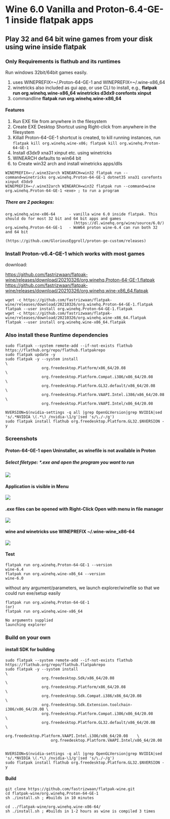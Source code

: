 # Wine 6.0 Vanilla and Proton-6.4-GE-1 inside flatpak apps
## Play 32 and 64 bit wine games from your disk using wine inside flatpak
### Only Requirements is flathub and its runtimes

Run windows 32bit/64bit games easily.
1. uses WINEPREFIX=\~/.Proton-64-GE-1 and WINEPREFIX=\~/.wine-x86_64
2. winetricks also included as gui app, or use CLI to install, e.g., **flatpak run org.winehq.wine-x86_64 winetricks d3dx9 corefonts xinput**
3. commandline **flatpak run org.winehq.wine-x86_64 <exe file>**

#### Features
1. Run EXE file from anywhere in the filesystem
2. Create EXE Desktop Shortcut using Right-click from anywhere in the filesystem
3. Killall Proton-64-GE-1 shortcut is created, to kill running instances, run `flatpak kill org.winehq.wine-x86; flatpak kill org.winehq.Proton-64-GE-1`
4. Install d3dx9 xna31 xinput etc. using winetricks 
5. WINEARCH defaults to win64 bit 
6. to Create win32 arch and install winetricks apps/dlls
```
WINEPREFIX=~/.wine32arch WINEARCH=win32 flatpak run --command=winetricks org.winehq.Proton-64-GE-1 dotnet35 xna31 corefonts xinput d3dx9
WINEPREFIX=~/.wine32arch WINEARCH=win32 flatpak run --command=wine org.winehq.Proton-64-GE-1 <exe> ; to run a program
```

##### There are 2 packages:
```
org.winehq.wine-x86-64      - vanilla wine 6.0 inside flatpak. This should do for most 32 bit and 64 bit apps and games
                              (https://dl.winehq.org/wine/source/6.0/)
org.winehq.Proton-64-GE-1   - WoW64 proton wine-6.4 can run both 32 and 64 bit
                              (https://github.com/GloriousEggroll/proton-ge-custom/releases)

```
### Install Proton-v6.4-GE-1 which works with most games
download: 

https://github.com/fastrizwaan/flatpak-wine/releases/download/20210326/org.winehq.Proton-64-GE-1.flatpak
https://github.com/fastrizwaan/flatpak-wine/releases/download/20210326/org.winehq.wine-x86_64.flatpak

```
wget -c https://github.com/fastrizwaan/flatpak-wine/releases/download/20210326/org.winehq.Proton-64-GE-1.flatpak
flatpak --user install org.winehq.Proton-64-GE-1.flatpak
wget -c https://github.com/fastrizwaan/flatpak-wine/releases/download/20210326/org.winehq.wine-x86_64.flatpak
flatpak --user install org.winehq.wine-x86_64.flatpak

```

### Also install these Runtime dependencies 
```
sudo flatpak --system remote-add --if-not-exists flathub https://flathub.org/repo/flathub.flatpakrepo
sudo flatpak update -y
sudo flatpak -y --system install                                       \
                org.freedesktop.Platform/x86_64/20.08                  \
                org.freedesktop.Platform.Compat.i386/x86_64/20.08      \
                org.freedesktop.Platform.GL32.default/x86_64/20.08     \
                org.freedesktop.Platform.VAAPI.Intel.i386/x86_64/20.08 \
                org.freedesktop.Platform.VAAPI.Intel/x86_64/20.08
                
NVERSION=$(nvidia-settings -q all |grep OpenGLVersion|grep NVIDIA|sed 's/.*NVIDIA \(.*\) /nvidia-\1/g'|sed 's/\./-/g')				
sudo flatpak install flathub org.freedesktop.Platform.GL32.$NVERSION -y                

```


### Screenshots
#### Proton-64-GE-1 open Uninstaller, as winefile is not available in Proton
##### Select filetype: *.exe and open the program you want to run
![](https://github.com/fastrizwaan/flatpak-wine/raw/main/Screenshots/proton_01.png)
#### Application is visible in Menu
![](https://github.com/fastrizwaan/flatpak-wine/raw/main/Screenshots/wine_00.png)
#### .exe files can be opened with Right-Click Open with menu in file manager
![](https://github.com/fastrizwaan/flatpak-wine/raw/main/Screenshots/wine_01.png)

#### wine and winetricks use WINEPREFIX ~/.wine-wine_x86-64
![](https://github.com/fastrizwaan/flatpak-wine/raw/main/Screenshots/wine_02.png)

#### Test
```
flatpak run org.winehq.Proton-64-GE-1 --version
wine-6.4
flatpak run org.winehq.wine-x86_64 --version
wine-6.0
```
without any argument/parameters, we launch explorer/winefile so that we could run exe/setup easily
```
flatpak run org.winehq.Proton-64-GE-1
(or)
flatpak run org.winehq.wine-x86_64

No arguments supplied
launching explorer
```

### Build on your own

#### install SDK for building
```
sudo flatpak --system remote-add --if-not-exists flathub https://flathub.org/repo/flathub.flatpakrepo
sudo flatpak -y --system install                                          \
                org.freedesktop.Sdk/x86_64/20.08                          \
                org.freedesktop.Platform/x86_64/20.08                     \
                org.freedesktop.Sdk.Compat.i386/x86_64/20.08              \
                org.freedesktop.Sdk.Extension.toolchain-i386/x86_64/20.08 \
                org.freedesktop.Platform.Compat.i386/x86_64/20.08         \
                org.freedesktop.Platform.GL32.default/x86_64/20.08        \
            		org.freedesktop.Platform.VAAPI.Intel.i386/x86_64/20.08    \
		            org.freedesktop.Platform.VAAPI.Intel/x86_64/20.08

                
NVERSION=$(nvidia-settings -q all |grep OpenGLVersion|grep NVIDIA|sed 's/.*NVIDIA \(.*\) /nvidia-\1/g'|sed 's/\./-/g')				
sudo flatpak install flathub org.freedesktop.Platform.GL32.$NVERSION -y   
```

#### Build
```
git clone https://github.com/fastrizwaan/flatpak-wine.git
cd flatpak-wine/org.winehq.Proton-64-GE-1
sh ./install.sh ; #builds in 10 minutes

cd ../flatpak-wine/org.winehq.wine-x86-64/
sh ./install.sh ; #builds in 1-2 hours as wine is compiled 3 times

```

